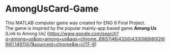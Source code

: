 # AmongUsCard-Game
This MATLAB computer game was created for ENG 6 Final Project.  
The game is inspired by the popular mainly-app based game **Among Us** [Link to Among Us] (https://www.google.com/search?q=among+us&oq=among+us&aqs=chrome..69i57j46i433j0i433l3j69i60l2j69i61.1497j0j7&sourceid=chrome&ie=UTF-8)


